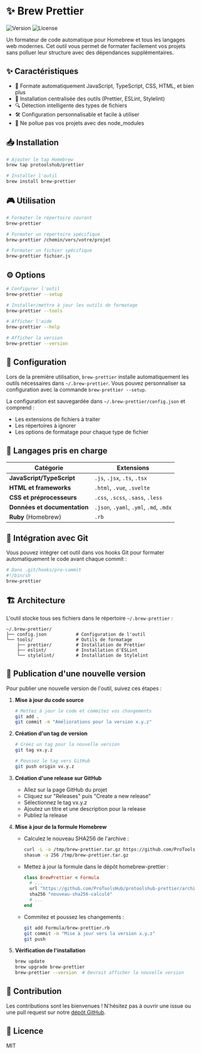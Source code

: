 # ✨ Brew Prettier

![Version](https://img.shields.io/badge/version-1.0.0-blue.svg)
![License](https://img.shields.io/badge/license-MIT-green.svg)

Un formateur de code automatique pour Homebrew et tous les langages web modernes. Cet outil vous permet de formater facilement vos projets sans polluer leur structure avec des dépendances supplémentaires.

## ✨ Caractéristiques

- 🚀 Formate automatiquement JavaScript, TypeScript, CSS, HTML, et bien plus
- 🧰 Installation centralisée des outils (Prettier, ESLint, Stylelint)
- 🔍 Détection intelligente des types de fichiers
- 🛠️ Configuration personnalisable et facile à utiliser
- 🌱 Ne pollue pas vos projets avec des node_modules

## 📥 Installation

```bash
# Ajouter le tap Homebrew
brew tap protoolshub/prettier

# Installer l'outil
brew install brew-prettier
```

## 🎮 Utilisation

```bash
# Formater le répertoire courant
brew-prettier

# Formater un répertoire spécifique
brew-prettier /chemin/vers/votre/projet

# Formater un fichier spécifique
brew-prettier fichier.js
```

## ⚙️ Options

```bash
# Configurer l'outil
brew-prettier --setup

# Installer/mettre à jour les outils de formatage
brew-prettier --tools

# Afficher l'aide
brew-prettier --help

# Afficher la version
brew-prettier --version
```

## 🔧 Configuration

Lors de la première utilisation, `brew-prettier` installe automatiquement les outils nécessaires dans `~/.brew-prettier`. Vous pouvez personnaliser sa configuration avec la commande `brew-prettier --setup`.

La configuration est sauvegardée dans `~/.brew-prettier/config.json` et comprend :

- Les extensions de fichiers à traiter
- Les répertoires à ignorer
- Les options de formatage pour chaque type de fichier

## 🌈 Langages pris en charge

| Catégorie | Extensions |
|-----------|------------|
| **JavaScript/TypeScript** | `.js`, `.jsx`, `.ts`, `.tsx` |
| **HTML et frameworks** | `.html`, `.vue`, `.svelte` |
| **CSS et préprocesseurs** | `.css`, `.scss`, `.sass`, `.less` |
| **Données et documentation** | `.json`, `.yaml`, `.yml`, `.md`, `.mdx` |
| **Ruby** (Homebrew) | `.rb` |

## 🔄 Intégration avec Git

Vous pouvez intégrer cet outil dans vos hooks Git pour formater automatiquement le code avant chaque commit :

```bash
# Dans .git/hooks/pre-commit
#!/bin/sh
brew-prettier
```

## 🏗️ Architecture

L'outil stocke tous ses fichiers dans le répertoire `~/.brew-prettier` :

```
~/.brew-prettier/
├── config.json           # Configuration de l'outil
└── tools/                # Outils de formatage
    ├── prettier/         # Installation de Prettier
    ├── eslint/           # Installation d'ESLint
    └── stylelint/        # Installation de Stylelint
```

## 🚀 Publication d'une nouvelle version

Pour publier une nouvelle version de l'outil, suivez ces étapes :

1. **Mise à jour du code source**
   ```bash
   # Mettez à jour le code et commitez vos changements
   git add .
   git commit -m "Améliorations pour la version x.y.z"
   ```

2. **Création d'un tag de version**
   ```bash
   # Créez un tag pour la nouvelle version
   git tag vx.y.z
   
   # Poussez le tag vers GitHub
   git push origin vx.y.z
   ```

3. **Création d'une release sur GitHub**
    - Allez sur la page GitHub du projet
    - Cliquez sur "Releases" puis "Create a new release"
    - Sélectionnez le tag vx.y.z
    - Ajoutez un titre et une description pour la release
    - Publiez la release

4. **Mise à jour de la formule Homebrew**
    - Calculez le nouveau SHA256 de l'archive :
      ```bash
      curl -L -o /tmp/brew-prettier.tar.gz https://github.com/ProToolsHub/protoolshub-prettier/archive/refs/tags/vx.y.z.tar.gz
      shasum -a 256 /tmp/brew-prettier.tar.gz
      ```
    - Mettez à jour la formule dans le dépôt homebrew-prettier :
      ```ruby
      class BrewPrettier < Formula
        # ...
        url "https://github.com/ProToolsHub/protoolshub-prettier/archive/refs/tags/vx.y.z.tar.gz"
        sha256 "nouveau-sha256-calculé"
        # ...
      end
      ```
    - Commitez et poussez les changements :
      ```bash
      git add Formula/brew-prettier.rb
      git commit -m "Mise à jour vers la version x.y.z"
      git push
      ```

5. **Vérification de l'installation**
   ```bash
   brew update
   brew upgrade brew-prettier
   brew-prettier --version  # Devrait afficher la nouvelle version
   ```

## 🤝 Contribution

Les contributions sont les bienvenues ! N'hésitez pas à ouvrir une issue ou une pull request sur notre [dépôt GitHub](https://github.com/ProToolsHub/protoolshub-prettier).

## 📝 Licence

MIT